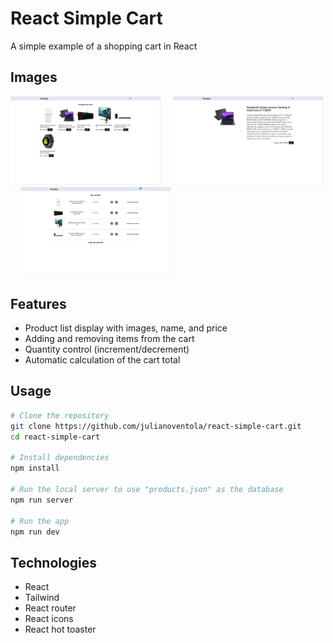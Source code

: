 # React Simple Cart

A simple example of a shopping cart in React

## Images

<img width="240px" src="https://github.com/julianoventola/react-simple-cart/blob/main/.github/images/home_page.png?raw=true">
<img width="12px">
<img width="240px" src="https://github.com/julianoventola/react-simple-cart/blob/main/.github/images/details_page.png?raw=true">
<img width="12px">
<img width="240px" src="https://github.com/julianoventola/react-simple-cart/blob/main/.github/images/cart_page.png?raw=true">

## Features

- Product list display with images, name, and price
- Adding and removing items from the cart
- Quantity control (increment/decrement)
- Automatic calculation of the cart total

## Usage

```bash
# Clone the repository
git clone https://github.com/julianoventola/react-simple-cart.git
cd react-simple-cart

# Install dependencies
npm install

# Run the local server to use "products.json" as the database
npm run server

# Run the app
npm run dev
```

## Technologies
- React
- Tailwind
- React router
- React icons
- React hot toaster